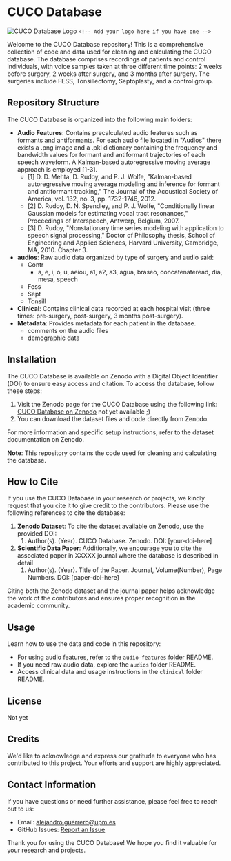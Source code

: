 # CUCO Database

![CUCO Database Logo](your-logo.png) `<!-- Add your logo here if you have one -->`

Welcome to the CUCO Database repository! This is a comprehensive collection of code and data used for cleaning and calculating the CUCO database. The database comprises recordings of patients and control individuals, with voice samples taken at three different time points: 2 weeks before surgery, 2 weeks after surgery, and 3 months after surgery. The surgeries include FESS, Tonsillectomy, Septoplasty, and a control group.

## Repository Structure

The CUCO Database is organized into the following main folders:

- **Audio Features**: Contains precalculated audio features such as formants and antiformants. For each audio file located in "Audios" there exists a .png image and a .pkl dictionary containing the frequency and bandwidth values for formant and antiformant trajectories of each speech waveform. A Kalman-based autoregressive moving average approach is employed [1-3].
  - [1]   D. D. Mehta, D. Rudoy, and P. J. Wolfe, "Kalman-based autoregressive
    moving average modeling and inference for formant and antiformant tracking,"
    The Journal of the Acoustical Society of America, vol. 132, no. 3, pp. 1732-1746, 2012.
  - [2]   D. Rudoy, D. N. Spendley, and P. J. Wolfe, "Conditionally linear
    Gaussian models for estimating vocal tract resonances," Proceedings of
    Interspeech, Antwerp, Belgium, 2007.
  - [3]   D. Rudoy, "Nonstationary time series modeling with application to speech
    signal processing," Doctor of Philosophy thesis, School of Engineering
    and Applied Sciences, Harvard University, Cambridge, MA, 2010.
    Chapter 3.
- **audios**: Raw audio data organized by type of surgery and audio said:
  - Contr
    - a, e, i, o, u, aeiou, a1, a2, a3, agua, braseo, concatenateread, dia, mesa, speech
  - Fess
  - Sept
  - Tonsill
- **Clinical**: Contains clinical data recorded at each hospital visit (three times: pre-surgery, post-surgery, 3 months post-surgery).
- **Metadata**: Provides metadata for each patient in the database.
  - comments on the audio files
  - demographic data

## Installation

The CUCO Database is available on Zenodo with a Digital Object Identifier (DOI) to ensure easy access and citation. To access the database, follow these steps:

1. Visit the Zenodo page for the CUCO Database using the following link:
   [CUCO Database on Zenodo](https://zenodo.org/your-doi-here) not yet available ;)
2. You can download the dataset files and code directly from Zenodo.

For more information and specific setup instructions, refer to the dataset documentation on Zenodo.

**Note**: This repository contains the code used for cleaning and calculating the database.

## How to Cite

If you use the CUCO Database in your research or projects, we kindly request that you cite it to give credit to the contributors. Please use the following references to cite the database:

1. **Zenodo Dataset**: To cite the dataset available on Zenodo, use the provided DOI:
   1. Author(s). (Year). CUCO Database. Zenodo. DOI: [your-doi-here]
2. **Scientific Data Paper**: Additionally, we encourage you to cite the associated paper in XXXXX journal where the database is described in detail
   1. Author(s). (Year). Title of the Paper. Journal, Volume(Number), Page Numbers. DOI: [paper-doi-here]

Citing both the Zenodo dataset and the journal paper helps acknowledge the work of the contributors and ensures proper recognition in the academic community.

## Usage

Learn how to use the data and code in this repository:

* For using audio features, refer to the `audio-features` folder README.
* If you need raw audio data, explore the `audios` folder README.
* Access clinical data and usage instructions in the `clinical` folder README.

## License

Not yet

## Credits

We'd like to acknowledge and express our gratitude to everyone who has contributed to this project. Your efforts and support are highly appreciated.

## Contact Information

If you have questions or need further assistance, please feel free to reach out to us:

* Email: alejandro.guerrero@upm.es
* GitHub Issues: [Report an Issue](https://github.com/aguerrerolopez/CUCODB/issues)

Thank you for using the CUCO Database! We hope you find it valuable for your research and projects.
